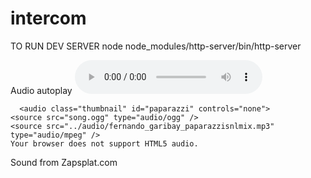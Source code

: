 # intercom

TO RUN DEV SERVER
node node_modules/http-server/bin/http-server

Audio autoplay
<audio controls autoplay>
          <source src="music.mp3" type="audio/mpeg">
        <
      
        


      <audio class="thumbnail" id="paparazzi" controls="none">
    <source src="song.ogg" type="audio/ogg" />
    <source src="../audio/fernando_garibay_paparazzisnlmix.mp3" type="audio/mpeg" />
    Your browser does not support HTML5 audio.

Sound from Zapsplat.com